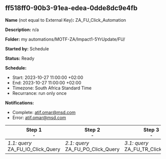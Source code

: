 ## ff518ff0-90b3-91ea-edea-0dde8dc9e4fb

**Name** (not equal to External Key)**:** ZA_FU_Click_Automation

**Description:** n/a

**Folder:** my automations/MOTF-ZA/Impact1-5YrUpdate/FU/

**Started by:** Schedule

**Status:** Ready

**Schedule:**

* Start: 2023-10-27 11:00:00 +02:00
* End: 2023-10-27 11:00:00 +02:00
* Timezone: South Africa Standard Time
* Recurrance: run only once

**Notifications:**

* Complete: atif.omar@msd.com
* Error: atif.omar@msd.com

| Step 1<br>_<small>-</small>_ | Step 2<br>_<small>-</small>_ | Step 3<br>_<small>-</small>_ |
| --- | --- | --- |
| _1.1: query_<br>ZA_FU_IO_Click_Query | _2.1: query_<br>ZA_FU_PO_Click_Query | _3.1: query_<br>ZA_FU_TR_Click_Query |
